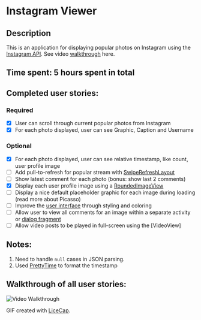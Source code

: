 # Instagram Viewer

## Description
This is an application for displaying popular photos on Instagram using the [Instagram API](https://instagram.com/developer/endpoints/media/). See video [walkthrough](http://courses.codepath.com/course_videos/intro_to_android/vimeo/105515674?title=video%20walkthrough) here.

## Time spent: 5 hours spent in total

## Completed user stories:

### Required
 * [x] User can scroll through current popular photos from Instagram
 * [x] For each photo displayed, user can see Graphic, Caption and Username

### Optional
 * [x] For each photo displayed, user can see relative timestamp, like count, user profile image
 * [ ] Add pull-to-refresh for popular stream with [SwipeRefreshLayout](http://guides.codepath.com/android/Implementing-Pull-to-Refresh-Guide)
 * [ ] Show latest comment for each photo (bonus: show last 2 comments)
 * [x] Display each user profile image using a [RoundedImageView](https://github.com/vinc3m1/RoundedImageView)
 * [ ] Display a nice default placeholder graphic for each image during loading (read more about Picasso)
 * [ ] Improve the [user interface](http://guides.codepath.com/android/Styling-UI-Screens-FAQ#actionbar) through styling and coloring
 * [ ] Allow user to view all comments for an image within a separate activity or [dialog fragment](http://guides.codepath.com/android/Using-DialogFragment)
 * [ ] Allow video posts to be played in full-screen using the [VideoView]

## Notes:

 1. Need to handle `null` cases in JSON parsing.
 2. Used [PrettyTime](http://www.ocpsoft.org/prettytime/) to format the timestamp

## Walkthrough of all user stories:

![Video Walkthrough](https://github.com/hhua/week1-instagram-viewer/blob/master/docs/instagram_viewer.gif)

GIF created with [LiceCap](http://www.cockos.com/licecap/).


